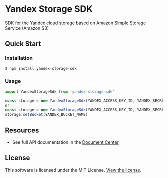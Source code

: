 # Yandex Storage SDK

SDK for the Yandex cloud storage based on Amazon Simple Storage Service (Amazon S3)

## Quick Start
### Installation
```bash
$ npm install yandex-storage-sdk
```

### Usage
```typescript
import YandexStorageSdk from 'yandex-storage-sdk'

const storage = new YandexStorageSdk(YANDEX_ACCESS_KEY_ID, YANDEX_SECRET_ACCESS_KEY, YANDEX_BUCKET_NAME)
or
const storage = new YandexStorageSdk(YANDEX_ACCESS_KEY_ID, YANDEX_SECRET_ACCESS_KEY)
storage.setBucket(YANDEX_BUCKET_NAME)
```

## Resources
- See full API documentation in the [Document Center](https://cloud.yandex.com/en-ru/docs/storage/s3/api-ref)

## License
This software is licensed under the MIT License. [View the license](LICENSE).